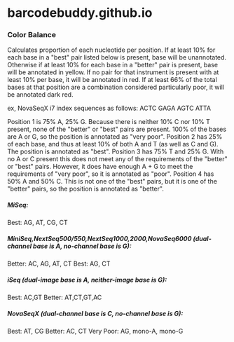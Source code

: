 # barcodebuddy.github.io

### Color Balance
Calculates proportion of each nucleotide per position. If at least 10% for each base in a "best" pair listed below is present, base will be unannotated. Otherwise if at least 10% for each base in a "better" pair is present, base will be annotated in yellow. If no pair for that instrument is present with at least 10% per base, it will be annotated in red. If at least 66% of the total bases at that position are a combination considered particularly poor, it will be annotated dark red.

ex, NovaSeqX i7 index sequences as follows:
ACTC
GAGA
AGTC
ATTA

Position 1 is 75% A, 25% G. Because there is neither 10% C nor 10% T present, none of the "better" or "best" pairs are present. 100% of the bases are A or G, so the position is annotated as "very poor".
Position 2 has 25% of each base, and thus at least 10% of both A and T (as well as C and G). The position is annotated as "best".
Position 3 has 75% T and 25% G. With no A or C present this does not meet any of the requirements of the "better" or "best" pairs. However, it does have enough A + G to meet the requirements of "very poor", so it is annotated as "poor".
Position 4 has 50% A and 50% C. This is not one of the "best" pairs, but it is one of the "better" pairs, so the position is annotated as "better".


##### MiSeq:
Best: AG, AT, CG, CT

##### MiniSeq,NextSeq500/550,NextSeq1000,2000,NovaSeq6000 (dual-channel base is A, no-channel base is G):
Better: AC, AG, AT, CT
Best: AG, CT

##### iSeq (dual-image base is A, neither-image base is G):
Best: AC,GT
Better: AT,CT,GT,AC

##### NovaSeqX (dual-channel base is C, no-channel base is G):
Best: AT, CG
Better: AC, CT
Very Poor: AG, mono-A, mono-G
